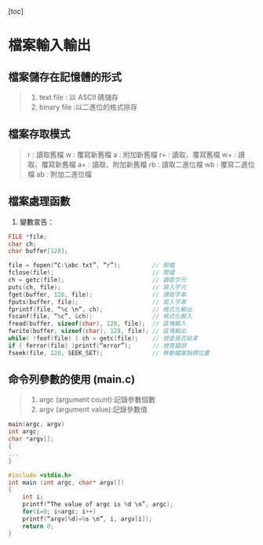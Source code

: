 [toc]

# 檔案輸入輸出

## 檔案儲存在記憶體的形式
> 1. text file : 以 ASCII 碼儲存
> 2. binary file :以二進位的格式除存

## 檔案存取模式
> r  : 讀取舊檔
> w  : 覆寫新舊檔
> a  : 附加新舊檔
> r+ : 讀取、覆寫舊檔
> w+ : 讀取、覆寫新舊檔
> a+ : 讀取、附加新舊檔
> rb : 讀取二進位檔
> wb : 覆寫二進位檔
> ab : 附加二進位檔

## 檔案處理函數
1. 變數宣告：
``` c
FILE *file;
char ch;
char buffer[128];
```

``` c
file = fopen(“C:\abc.txt”, “r”);         // 開檔
fclose(file);                            // 關檔  
ch = getc(file);                         // 讀取字元    
putc(ch, file);                          // 寫入字元      
fget(buffer, 128, file);                 // 讀取字串
fputs(buffer, file);                     // 寫入字串
fprintf(file, “%c \n”, ch);              // 格式化輸出   
fscanf(file, “%c”, &ch);                 // 格式化輸入       
fread(buffer, sizeof(char), 128, file);  // 區塊輸入           
fwrite(buffer, sizeof(char), 128, file); // 區塊輸出           
while( !feof(file) ) ch = getc(file);    // 檢查是否結束       
if ( ferror(file) )printf(“error”);      // 檢查錯誤   
fseek(file, 128, SEEK_SET);              // 移動檔案指標位置   
```

## 命令列參數的使用 (main.c)
> 1. argc (argument count):記錄參數個數
> 2. argv (argument value):記錄參數值
``` c
main(argc, argv)
int argc;
char *argv[];
{
...
}
```
``` c
#include <stdio.h>
int main (int argc, char* argv[])
{
    int i;
    printf(“The value of argc is %d \n”, argc);
    for(i=0; i<argc; i++)
    printf(“argv[%d]=%s \n”, i, argv[i]);
    return 0;
}
```